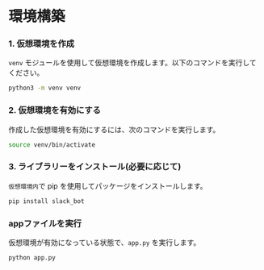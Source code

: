 # 環境構築
### 1. 仮想環境を作成
`venv` モジュールを使用して仮想環境を作成します。以下のコマンドを実行してください。
```bash
python3 -m venv venv
```

### 2. 仮想環境を有効にする
作成した仮想環境を有効にするには、次のコマンドを実行します。
```bash
source venv/bin/activate
```

### 3. ライブラリーをインストール(必要に応じて)
`仮想環境内`で pip を使用してパッケージをインストールします。
```bash
pip install slack_bot
```

### appファイルを実行
仮想環境が有効になっている状態で、`app.py` を実行します。
```bash
python app.py
```